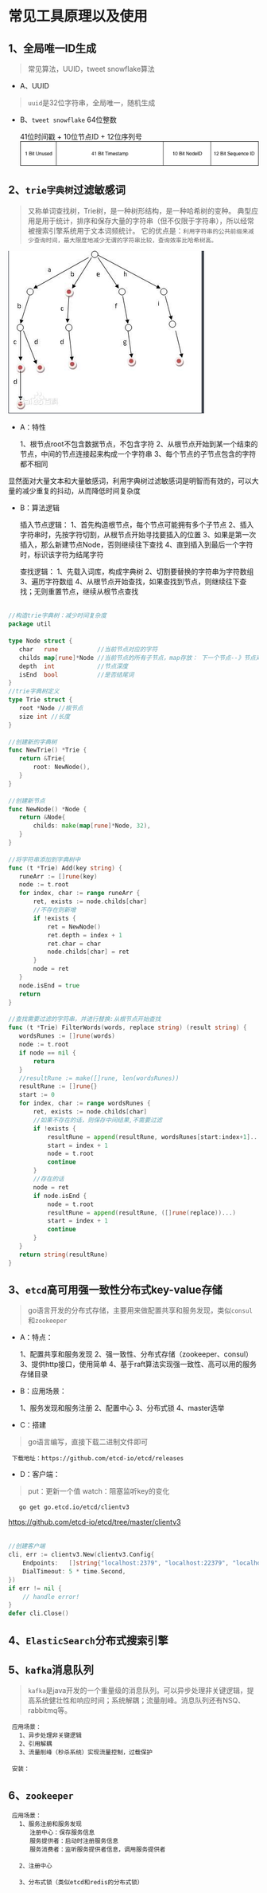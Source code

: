 # 常见工具原理以及使用

## 1、全局唯一ID生成
> 常见算法，UUID，tweet snowflake算法

- A、UUID
> `uuid`是32位字符串，全局唯一，随机生成


- B、`tweet snowflake` 64位整数

     
     41位时间戳 + 10位节点ID + 12位序列号
![snowflake标准实现](./snowflake-easy.png)



## 2、`trie字典树`过滤敏感词
> 又称单词查找树，Trie树，是一种树形结构，是一种哈希树的变种。
典型应用是用于统计，排序和保存大量的字符串（但不仅限于字符串），所以经常被搜索引擎系统用于文本词频统计。
它的优点是：`利用字符串的公共前缀来减少查询时间，最大限度地减少无谓的字符串比较，查询效率比哈希树高。`


![trie树](./trie.png)


-  A：特性
   
   
     1、根节点root不包含数据节点，不包含字符
     2、从根节点开始到某一个结束的节点，中间的节点连接起来构成一个字符串
     3、每个节点的子节点包含的字符都不相同


显然面对大量文本和大量敏感词，利用字典树过滤敏感词是明智而有效的，可以大量的减少重复的抖动，从而降低时间复杂度


- B：算法逻辑

 
     插入节点逻辑：
     1、首先构造根节点，每个节点可能拥有多个子节点
     2、插入字符串时，先按字符切割，从根节点开始寻找要插入的位置
     3、如果是第一次插入，那么新建节点Node，否则继续往下查找
     4、直到插入到最后一个字符时，标识该字符为结尾字符
     
     查找逻辑：
     1、先载入词库，构成字典树
     2、切割要替换的字符串为字符数组
     3、遍历字符数组
     4、从根节点开始查找，如果查找到节点，则继续往下查找；无则重置节点，继续从根节点查找
     
 ```go

//构造trie字典树：减少时间复杂度
package util

type Node struct {
	char   rune           //当前节点对应的字符
	childs map[rune]*Node //当前节点的所有子节点，map存放： 下一个节点--》节点对象,map必须要先初始化才可以使用
	depth  int            //节点深度
	isEnd  bool           //是否结尾词
}
//trie字典树定义
type Trie struct {
	root *Node //根节点
	size int //长度
}

//创建新的字典树
func NewTrie() *Trie {
	return &Trie{
		root: NewNode(),
	}
}

//创建新节点
func NewNode() *Node {
	return &Node{
		childs: make(map[rune]*Node, 32),
	}
}

//将字符串添加到字典树中
func (t *Trie) Add(key string) {
	runeArr := []rune(key)
	node := t.root
	for index, char := range runeArr {
		ret, exists := node.childs[char]
		//不存在则新增
		if !exists {
			ret = NewNode()
			ret.depth = index + 1
			ret.char = char
			node.childs[char] = ret
		}
		node = ret
	}
	node.isEnd = true
	return
}

//查找需要过滤的字符串，并进行替换:从根节点开始查找
func (t *Trie) FilterWords(words, replace string) (result string) {
	wordsRunes := []rune(words)
	node := t.root
	if node == nil {
		return
	}
	//resultRune := make([]rune, len(wordsRunes))
	resultRune := []rune{}
	start := 0
	for index, char := range wordsRunes {
		ret, exists := node.childs[char]
		//如果不存在的话，则保存中间结果,不需要过滤
		if !exists {
			resultRune = append(resultRune, wordsRunes[start:index+1]...)
			start = index + 1
			node = t.root
			continue
		}
		//存在的话
		node = ret
		if node.isEnd {
			node = t.root
			resultRune = append(resultRune, ([]rune(replace))...)
			start = index + 1
			continue
		}
	}
	return string(resultRune)
}
```    

## 3、`etcd`高可用强一致性分布式key-value存储
> go语言开发的分布式存储，主要用来做配置共享和服务发现，类似`consul`和`zookeeper`

 - A：特点：
      
      
      1、配置共享和服务发现
      2、强一致性、分布式存储（zookeeper、consul）
      3、提供http接口，使用简单
      4、基于raft算法实现强一致性、高可以用的服务存储目录
      
 - B：应用场景：
      
      
      1、服务发现和服务注册
      2、配置中心
      3、分布式锁
      4、master选举
    
 - C：搭建
 > go语言编写，直接下载二进制文件即可
     
     下载地址：https://github.com/etcd-io/etcd/releases
      
 
 - D：客户端：
> put：更新一个值
watch：阻塞监听key的变化 
       
       go get go.etcd.io/etcd/clientv3

https://github.com/etcd-io/etcd/tree/master/clientv3
```go

//创建客户端
cli, err := clientv3.New(clientv3.Config{
	Endpoints:   []string{"localhost:2379", "localhost:22379", "localhost:32379"},
	DialTimeout: 5 * time.Second,
})
if err != nil {
	// handle error!
}
defer cli.Close()
```       
       
## 4、`ElasticSearch`分布式搜索引擎

## 5、`kafka`消息队列
> `kafka`是java开发的一个重量级的消息队列。可以异步处理非关键逻辑，提高系统健壮性和响应时间；系统解耦；流量削峰。消息队列还有NSQ、rabbitmq等。

     应用场景：
       1、异步处理非关键逻辑
       2、引用解耦
       3、流量削峰（秒杀系统）实现流量控制，过载保护
       
     安装：
     
       
       
## 6、`zookeeper`


     应用场景：
       1、服务注册和服务发现
          注册中心：保存服务信息
          服务提供者：启动时注册服务信息
          服务消费者：监听服务提供者信息，调用服务提供者
          
       2、注册中心
       
       3、分布式锁（类似etcd和redis的分布式锁）       

